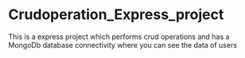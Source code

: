 # Crudoperation_Express_project
This is a express project which performs crud operations
and has a MongoDb database connectivity where you can see the data of users
